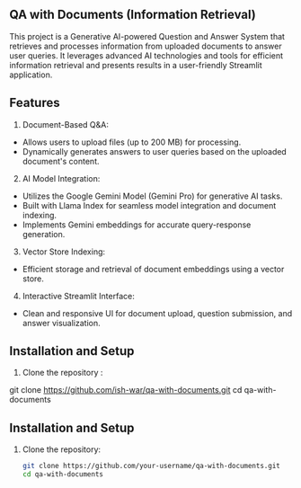 ## QA with Documents (Information Retrieval) ##

This project is a Generative AI-powered Question and Answer System that retrieves and processes information from uploaded documents to answer user queries. It leverages advanced AI technologies and tools for efficient information retrieval and presents results in a user-friendly Streamlit application.

## Features ##
1. Document-Based Q&A:
* Allows users to upload files (up to 200 MB) for processing.
* Dynamically generates answers to user queries based on the uploaded document's content.
2. AI Model Integration:
* Utilizes the Google Gemini Model (Gemini Pro) for generative AI tasks.
* Built with Llama Index for seamless model integration and document indexing.
* Implements Gemini embeddings for accurate query-response generation.
3. Vector Store Indexing:
* Efficient storage and retrieval of document embeddings using a vector store.
4. Interactive Streamlit Interface:
* Clean and responsive UI for document upload, question submission, and answer visualization.

## Installation and Setup ##

1. Clone the repository :

git clone https://github.com/ish-war/qa-with-documents.git
cd qa-with-documents


## Installation and Setup

1. Clone the repository:
   ```bash
   git clone https://github.com/your-username/qa-with-documents.git
   cd qa-with-documents
